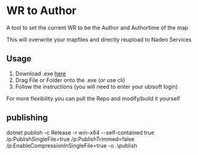 # WR to Author

A tool to set the current WR to be the Author and Authortime of the map

This will overwrite your mapfiles and directly reupload to Nadeo Services

## Usage

1. Download .exe [here](https://1drv.ms/u/c/bf971998d3da6c52/EaWeEMXzxK5CqqvKDWRsPTUB195KQDIlk-OYmBHHPMHbag?e=anxYOD)
2. Drag File or Folder onto the .exe (or use cli)
3. Follow the instructions (you will need to enter your ubisoft login)

For more flexibility you can pull the Repo and modify/build it yourself

## publishing

dotnet publish -c Release -r win-x64 --self-contained true /p:PublishSingleFile=true /p:PublishTrimmed=false /p:EnableCompressionInSingleFile=true -o .\publish